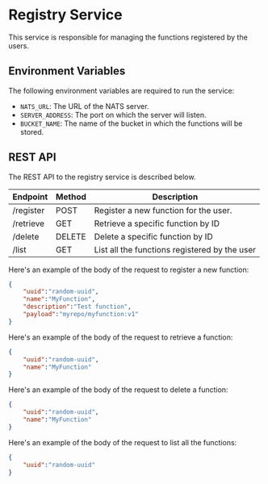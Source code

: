 # Registry Service
This service is responsible for managing the functions registered by the users.

## Environment Variables
The following environment variables are required to run the service:
- `NATS_URL`: The URL of the NATS server.
- `SERVER_ADDRESS`: The port on which the server will listen.
- `BUCKET_NAME`: The name of the bucket in which the functions will be stored.

## REST API
The REST API to the registry service is described below. 


| Endpoint       | Method | Description                                   |
|----------------|--------|-----------------------------------------------|
| /register      | POST   | Register a new function for the user.         |
| /retrieve      | GET    | Retrieve a specific function by ID            |
| /delete        | DELETE | Delete a specific function by ID              |
| /list          | GET    | List all the functions registered by the user |

Here's an example of the body of the request to register a new function:
```json
{
    "uuid":"random-uuid",
    "name":"MyFunction",
    "description":"Test function",
    "payload":"myrepo/myfunction:v1"
}
```

Here's an example of the body of the request to retrieve a function:
```json
{
    "uuid":"random-uuid",
    "name":"MyFunction"
}
```

Here's an example of the body of the request to delete a function:
```json
{
    "uuid":"random-uuid",
    "name":"MyFunction"
}
```

Here's an example of the body of the request to list all the functions:
```json
{
    "uuid":"random-uuid"
}
```